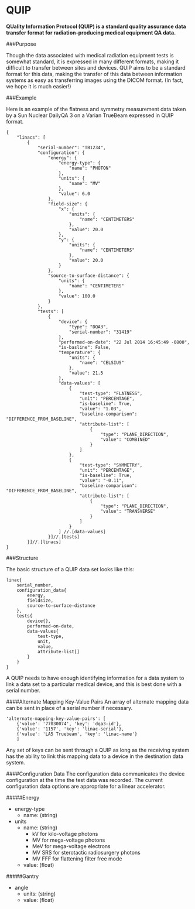 QUIP
====

**QUality Information Protocol (QUIP) is a standard quality assurance data transfer format for radiation-producing medical equipment QA data.**

###Purpose

Though the data associated with medical radiation equipment tests is somewhat standard, it is expressed in many different formats, making it difficult to transfer between sites and devices. QUIP aims to be a standard format for this data, making the transfer of this data between information systems as easy as transferring images using the DICOM format. (In fact, we hope it is much easier!)


###Example

Here is an example of the flatness and symmetry measurement data taken by a Sun Nuclear DailyQA 3 on a Varian TrueBeam expressed in QUIP format.

```
{
    "linacs": [
        {
            "serial-number": "TB1234",
            "configuration": {
                "energy": {
                    "energy-type": {
                        "name": "PHOTON"
                    },
                    "units": {
                        "name": "MV"
                    },
                    "value": 6.0
                },
                "field-size": {
                    "x": {
                        "units": {
                            "name": "CENTIMETERS"
                        },
                        "value": 20.0
                    },
                    "y": {
                        "units": {
                            "name": "CENTIMETERS"
                        },
                        "value": 20.0
                    }
                },
                "source-to-surface-distance": {
                    "units": {
                        "name": "CENTIMETERS"
                    },
                    "value": 100.0
                }
            },
            "tests": [
                {
                    "device": {
                        "type": "DQA3",
                        "serial-number": "31419"
                    },
                    "performed-on-date": "22 Jul 2014 16:45:49 -0800",
                    "is-basline": False,
                    "temperature": {
                        "units": {
                            "name": "CELSIUS"
                        },
                        "value": 21.5
                    },
                    "data-values": [
                        {
                            "test-type": "FLATNESS",
                            "unit": "PERCENTAGE",
                            "is-baseline": True,
                            "value": "1.03",
                            "baseline-comparison": "DIFFERENCE_FROM_BASELINE",
                            "attribute-list": [
                                {
                                    "type": "PLANE_DIRECTION",
                                    "value": "COMBINED"
                                }
                            ]
                        },
                        {
                            "test-type": "SYMMETRY",
                            "unit": "PERCENTAGE",
                            "is-baseline": True,
                            "value": "-0.11",
                            "baseline-comparison": "DIFFERENCE_FROM_BASELINE",
                            "attribute-list": [
                                {
                                    "type": "PLANE_DIRECTION",
                                    "value": "TRANSVERSE"
                                }
                            ]
                        }
                    ] //.[data-values]
                }]//.[tests]
        }]//.[linacs]
}
```

###Structure

The basic structure of a QUIP data set looks like this:

```
linac{
	serial_number,
	configuration_data{
		energy,
		fieldsize,
		source-to-surface-distance
	},
	tests{
		device{},
		performed-on-date,
		data-values{
			test-type,
			unit,
			value,
			attribute-list[]
		}
	}
}
```

A QUIP needs to have enough identifying information for a data system to link a data set to a particular medical device, and this is best done with a serial number. 

####Alternate Mapping Key-Value Pairs
An array of alternate mapping data can be sent in place of a serial number if necessary.

```
'alternate-mapping-key-value-pairs': [
	{'value': '77030074', 'key': 'dqa3-id'},
	{'value': '1157', 'key': 'linac-serial'},
	{'value': 'LA5 Truebeam', 'key': 'linac-name'}
	]
```

Any set of keys can be sent through a QUIP as long as the receiving system has the ability to link this mapping data to a device in the destination data system.


####Configuration Data
The configuration data communicates the device configuration at the time the test data was recorded. The current configuration data options are appropriate for a linear accelerator.

#####Energy
* energy-type
  * name: (string)
* units
  * name: (string)
    * kV for kilo-voltage photons
    * MV for mega-voltage photons
    * MeV for mega-voltage electrons
    * MV SRS for sterotactic radiosurgery photons
    * MV FFF for flattening filter free mode
  * value: (float)

#####Gantry
* angle
  * units: (string)
  * value: (float)



















